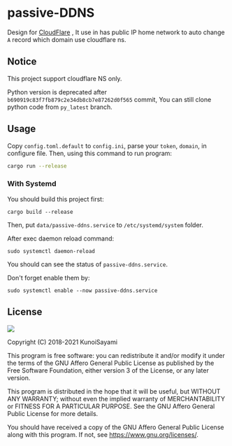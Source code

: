 # passive-DDNS

Design for [CloudFlare](https://cloudflare.com) , It use in has public IP home network to auto change `A` record which domain use cloudflare ns.

## Notice

This project support cloudflare NS only. 

Python version is deprecated after `b690919c83f7fb879c2e34db8cb7e87262d0f565` commit,
You can still clone python code from `py_latest` branch.

## Usage

Copy `config.toml.default` to `config.ini`, parse your `token`, `domain`, in configure file. Then, using this command to run program:

```bash
cargo run --release
```

### With Systemd

You should build this project first:

```shell
cargo build --release
```

Then, put `data/passive-ddns.service` to `/etc/systemd/system` folder.

After exec daemon reload command:

```shell
sudo systemctl daemon-reload
```

You should can see the status of `passive-ddns.service`.

Don't forget enable them by:

```shell
sudo systemctl enable --now passive-ddns.service
```

## License

[![](https://www.gnu.org/graphics/agplv3-155x51.png)](https://www.gnu.org/licenses/agpl-3.0.txt)

Copyright (C) 2018-2021 KunoiSayami

This program is free software: you can redistribute it and/or modify it under the terms of the GNU Affero General Public License as published by the Free Software Foundation, either version 3 of the License, or any later version.

This program is distributed in the hope that it will be useful, but WITHOUT ANY WARRANTY; without even the implied warranty of MERCHANTABILITY or FITNESS FOR A PARTICULAR PURPOSE. See the GNU Affero General Public License for more details.

You should have received a copy of the GNU Affero General Public License along with this program. If not, see <https://www.gnu.org/licenses/>.
